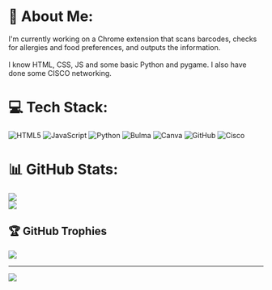# 💫 About Me:
I'm currently working on a Chrome extension that scans barcodes, checks for allergies and food preferences, and outputs the information.<br><br>I know HTML, CSS, JS and some basic Python and pygame. I also have done some CISCO networking. 


# 💻 Tech Stack:
![HTML5](https://img.shields.io/badge/html5-%23E34F26.svg?style=for-the-badge&logo=html5&logoColor=white) ![JavaScript](https://img.shields.io/badge/javascript-%23323330.svg?style=for-the-badge&logo=javascript&logoColor=%23F7DF1E) ![Python](https://img.shields.io/badge/python-3670A0?style=for-the-badge&logo=python&logoColor=ffdd54) ![Bulma](https://img.shields.io/badge/bulma-00D0B1?style=for-the-badge&logo=bulma&logoColor=white) ![Canva](https://img.shields.io/badge/Canva-%2300C4CC.svg?style=for-the-badge&logo=Canva&logoColor=white) ![GitHub](https://img.shields.io/badge/github-%23121011.svg?style=for-the-badge&logo=github&logoColor=white) ![Cisco](https://img.shields.io/badge/cisco-%23049fd9.svg?style=for-the-badge&logo=cisco&logoColor=black)
# 📊 GitHub Stats:
![](https://github-readme-streak-stats.herokuapp.com/?user=Will-Georges&theme=dark&hide_border=false)<br/>
![](https://github-readme-stats.vercel.app/api/top-langs/?username=Will-Georges&theme=dark&hide_border=false&include_all_commits=true&count_private=true&layout=compact)

## 🏆 GitHub Trophies
![](https://github-profile-trophy.vercel.app/?username=Will-Georges&theme=radical&no-frame=false&no-bg=false&margin-w=4)

---
[![](https://visitcount.itsvg.in/api?id=Will-Georges&icon=0&color=3)](https://visitcount.itsvg.in)
